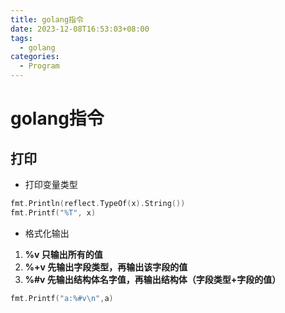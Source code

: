 ```yaml
---
title: golang指令
date: 2023-12-08T16:53:03+08:00
tags:
  - golang
categories:
  - Program
---
```

# golang指令
## 打印
- 打印变量类型
```go
fmt.Println(reflect.TypeOf(x).String())
fmt.Printf("%T", x)
```

- 格式化输出

1.  **%v 只输出所有的值**
2.  **%+v 先输出字段类型，再输出该字段的值**
3.  **%#v 先输出结构体名字值，再输出结构体（字段类型+字段的值）**

```go
fmt.Printf("a:%#v\n",a)
```
